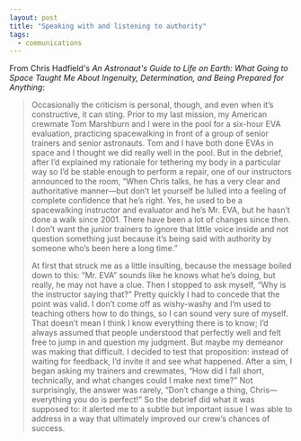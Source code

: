 ```yaml
---
layout: post
title: "Speaking with and listening to authority"
tags: 
  - communications
---
```


From Chris Hadfield's _An Astronaut's Guide to Life on Earth: What Going to Space Taught Me About Ingenuity, Determination, and Being Prepared for Anything_:

> Occasionally the criticism is personal, though, and even when it’s constructive, it can sting. Prior to my last mission, my American crewmate Tom Marshburn and I were in the pool for a six-hour EVA evaluation, practicing spacewalking in front of a group of senior trainers and senior astronauts. Tom and I have both done EVAs in space and I thought we did really well in the pool. But in the debrief, after I’d explained my rationale for tethering my body in a particular way so I’d be stable enough to perform a repair, one of our instructors announced to the room, “When Chris talks, he has a very clear and authoritative manner—but don’t let yourself be lulled into a feeling of complete confidence that he’s right. Yes, he used to be a spacewalking instructor and evaluator and he’s Mr. EVA, but he hasn’t done a walk since 2001. There have been a lot of changes since then. I don’t want the junior trainers to ignore that little voice inside and not question something just because it’s being said with authority by someone who’s been here a long time.” 
>
> At first that struck me as a little insulting, because the message boiled down to this: “Mr. EVA” sounds like he knows what he’s doing, but really, he may not have a clue. Then I stopped to ask myself, “Why is the instructor saying that?” Pretty quickly I had to concede that the point was valid. I don’t come off as wishy-washy and I’m used to teaching others how to do things, so I can sound very sure of myself. That doesn’t mean I think I know everything there is to know; I’d always assumed that people understood that perfectly well and felt free to jump in and question my judgment. But maybe my demeanor was making that difficult. I decided to test that proposition: instead of waiting for feedback, I’d invite it and see what happened. After a sim, I began asking my trainers and crewmates, “How did I fall short, technically, and what changes could I make next time?” Not surprisingly, the answer was rarely, “Don’t change a thing, Chris—everything you do is perfect!” So the debrief did what it was supposed to: it alerted me to a subtle but important issue I was able to address in a way that ultimately improved our crew’s chances of success.
